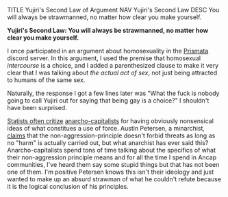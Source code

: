 TITLE Yujiri's Second Law of Argument
NAV Yujiri's Second Law
DESC You will always be strawmanned, no matter how clear you make yourself.

**Yujiri's Second Law: You will always be strawmanned, no matter how clear you make yourself.**

I once participated in an argument about homosexuality in the [Prismata](/reviews/prismata) discord server. In this argument, I used the premise that homosexual *intercourse* is a choice, and I added a parenthesized clause to make it very clear that I was talking about *the actual act of sex*, not just being attracted to humans of the same sex.

Naturally, the response I got a few lines later was "What the fuck is nobody going to call Yujiri out for saying that being gay is a choice?" I shouldn't have been surprised.

[Statists often critize](https://www.mcfloogle.com/2015/05/12/rebutting-austin-petersens-five-reasons-he-is-not-an-anarchist/) [anarcho-capitalists](/protagonism/anarchism) for having obviously nonsensical ideas of what constitues a use of force. Austin Petersen, a minarchist, <a rel="nofollow" href="https://thelibertarianrepublic.com/5-reasons-why-im-not-an-anarchist/4/">claims</a> that the non-aggression-principle doesn't forbid threats as long as no "harm" is actually carried out, but what anarchist has ever said this? Anarcho-capitalists spend tons of time talking about the specifics of what their non-aggression principle means and for all the time I spend in Ancap communities, I've heard them say some stupid things but that has not been one of them. I'm positive Petersen knows this isn't their ideology and just wanted to make up an absurd strawman of what he couldn't refute because it is the logical conclusion of his principles.
